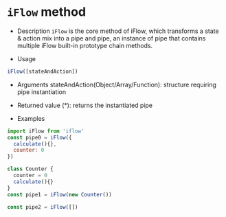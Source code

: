 # `iFlow` method

* Description
`iFlow` is the core method of iFlow, which transforms a state & action mix into a pipe and pipe, an instance of pipe that contains multiple iFlow built-in prototype chain methods.

* Usage
```javascript
iFlow([stateAndAction])
```

* Arguments
stateAndAction(Object/Array/Function): structure requiring pipe instantiation

* Returned value
(*): returns the instantiated pipe

* Examples
```javascript
import iFlow from 'iflow'
const pipe0 = iFlow({
  calculate(){},
  counter: 0
})

class Counter {
  counter = 0
  calculate(){}
}
const pipe1 = iFlow(new Counter())

const pipe2 = iFlow([])
```
